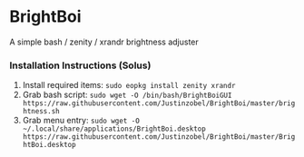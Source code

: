 # BrightBoi
A simple bash / zenity / xrandr brightness adjuster

### Installation Instructions (Solus)
1. Install required items: `sudo eopkg install zenity xrandr`
2. Grab bash script: `sudo wget -O /bin/bash/BrightBoiGUI https://raw.githubusercontent.com/Justinzobel/BrightBoi/master/brightness.sh`
3. Grab menu entry: `sudo wget -O ~/.local/share/applications/BrightBoi.desktop https://raw.githubusercontent.com/Justinzobel/BrightBoi/master/BrightBoi.desktop`

